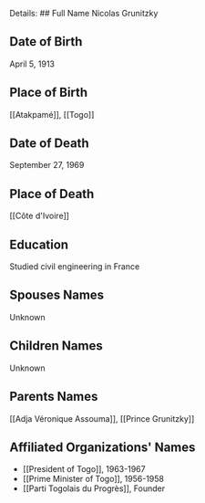 Details: ## Full Name
Nicolas Grunitzky

## Date of Birth
April 5, 1913

## Place of Birth
[[Atakpamé]], [[Togo]]

## Date of Death
September 27, 1969

## Place of Death
[[Côte d'Ivoire]]

## Education
Studied civil engineering in France

## Spouses Names
Unknown

## Children Names
Unknown

## Parents Names
[[Adja Véronique Assouma]], [[Prince Grunitzky]]

## Affiliated Organizations' Names
- [[President of Togo]], 1963-1967
- [[Prime Minister of Togo]], 1956-1958
- [[Parti Togolais du Progrès]], Founder